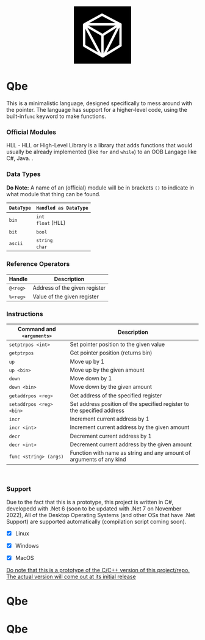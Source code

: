 <br>
<br>
<br>
<br>
<br>
<div style="text-align:center"> <img src="Qbe.png" width="150"/></div>

# Qbe
This is a minimalistic language, designed specifically to mess around with the pointer. 
The language has support for a higher-level code, using the built-in`func` keyword to make functions.

### Official Modules
HLL - HLL or High-Level Library is a library that adds functions that would usually be already implemented (like `for` and `while`) to an OOB Langage like C#, Java. .


### Data Types
__Do Note:__ A name of an (official) module will be in brackets `()` to indicate in what module that thing can be found.

| `DataType` | `Handled as DataType`   |
|------------|-------------------------|
| `bin`      | `int` <br>`float` (HLL) |
| `bit`      | `bool`                  | 
| `ascii`    | `string` <br> `char`    |

### Reference Operators
| Handle    | Description                   |
|-----------|-------------------------------|
| `@<reg>`  | Address of the given register |
| `%<reg>`  | Value of the given register   |

### Instructions

| Command and `<arguments>` | Description                                                             |
|---------------------------|-------------------------------------------------------------------------|
| `setptrpos <int>`         | Set pointer position to the given value                                 |
| `getptrpos`               | Get pointer position (returns bin)                                      |
| `up`                      | Move up by 1                                                            |
| `up <bin>`                | Move up by the given amount                                             |
| `down`                    | Move down by 1                                                          |
| `down <bin>`              | Move down by the given amount                                           |
| `getaddrpos <reg>`        | Get address of the specified register                                   |
| `setaddrpos <reg> <bin>`  | Set address position of the specified register to the specified address | 
| `incr`                    | Increment current address by 1                                          |
| `incr <int>`              | Increment current address by the given amount                           |                                            
| `decr`                    | Decrement current address by 1                                          |
| `decr <int>`              | Decrement current address by the given amount                           |     
| `func <string> (args)`    | Function with name as string and any amount of arguments of any kind    |


<br>

### Support
Due to the fact that this is a prototype, this project is written in C#, developedd with .Net 6 (soon to be updated with .Net 7 on November 2022), All of the Desktop Operating Systems (and other OSs that have .Net Support) are supported automatically (compilation script coming soon).
- [x] Linux
- [x] Windows
- [x] MacOS


<ins> Do note that this is a prototype of the C/C++ version of this project/repo. The actual version will come out at its initial release </ins>
# Qbe
# Qbe
